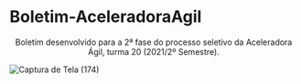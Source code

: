 # Boletim-AceleradoraAgil

<p align="center">Boletim desenvolvido para a 2ª fase do processo seletivo da Aceleradora Ágil, turma 20 (2021/2º Semestre).</p>

![Captura de Tela (174)](https://user-images.githubusercontent.com/79586479/125880688-b079398d-a10b-40b8-bc39-c360aa0c200c.png)
